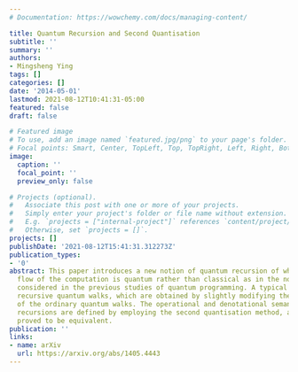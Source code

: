 ```yaml
---
# Documentation: https://wowchemy.com/docs/managing-content/

title: Quantum Recursion and Second Quantisation
subtitle: ''
summary: ''
authors:
- Mingsheng Ying
tags: []
categories: []
date: '2014-05-01'
lastmod: 2021-08-12T10:41:31-05:00
featured: false
draft: false

# Featured image
# To use, add an image named `featured.jpg/png` to your page's folder.
# Focal points: Smart, Center, TopLeft, Top, TopRight, Left, Right, BottomLeft, Bottom, BottomRight.
image:
  caption: ''
  focal_point: ''
  preview_only: false

# Projects (optional).
#   Associate this post with one or more of your projects.
#   Simply enter your project's folder or file name without extension.
#   E.g. `projects = ["internal-project"]` references `content/project/deep-learning/index.md`.
#   Otherwise, set `projects = []`.
projects: []
publishDate: '2021-08-12T15:41:31.312273Z'
publication_types:
- '0'
abstract: This paper introduces a new notion of quantum recursion of which the control
  flow of the computation is quantum rather than classical as in the notions of recursion
  considered in the previous studies of quantum programming. A typical example is
  recursive quantum walks, which are obtained by slightly modifying the construction
  of the ordinary quantum walks. The operational and denotational semantics of quantum
  recursions are defined by employing the second quantisation method, and they are
  proved to be equivalent.
publication: ''
links:
- name: arXiv
  url: https://arxiv.org/abs/1405.4443
---
```

